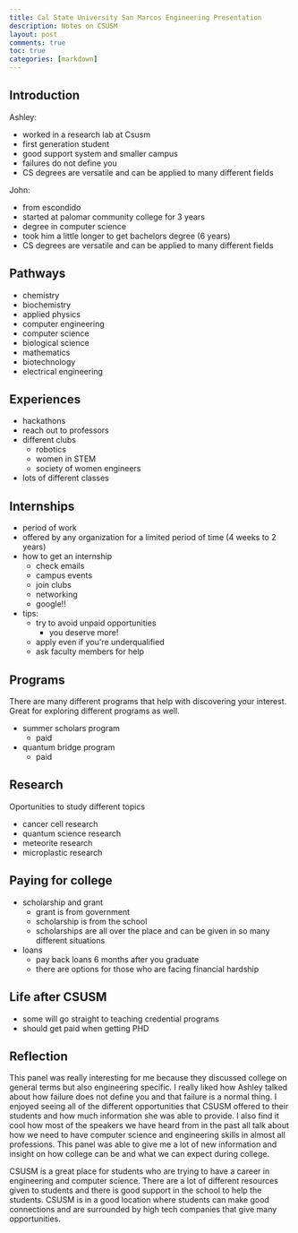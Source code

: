 ```yaml
---
title: Cal State University San Marcos Engineering Presentation 
description: Notes on CSUSM
layout: post
comments: true
toc: true
categories: [markdown]
---
```


## Introduction

Ashley:
- worked in a research lab at Csusm
- first generation student
- good support system and smaller campus
- failures do not define you
- CS degrees are versatile and can be applied to many different fields

John:
- from escondido
- started at palomar community college for 3 years
- degree in computer science
- took him a little longer to get bachelors degree (6 years)
- CS degrees are versatile and can be applied to many different fields

## Pathways
- chemistry
- biochemistry
- applied physics
- computer engineering
- computer science
- biological science
- mathematics
- biotechnology
- electrical engineering

## Experiences
- hackathons
- reach out to professors
- different clubs
    - robotics
    - women in STEM
    - society of women engineers
- lots of different classes

## Internships
- period of work
- offered by any organization for a limited period of time (4 weeks to 2 years)
- how to get an internship
    - check emails
    - campus events
    - join clubs
    - networking
    - google!!
- tips:
    - try to avoid unpaid opportunities
        - you deserve more!
    - apply even if you're underqualified
    - ask faculty members for help

## Programs

There are many different programs that help with discovering your interest. Great for exploring different programs as well. 

- summer scholars program
    - paid
- quantum bridge program
    - paid

## Research

Oportunities to study different topics

- cancer cell research
- quantum science research
- meteorite research
- microplastic research

## Paying for college
- scholarship and grant
    - grant is from government
    - scholarship is from the school
    - scholarships are all over the place and can be given in so many different situations
- loans
    - pay back loans 6 months after you graduate
    - there are options for those who are facing financial hardship

## Life after CSUSM
- some will go straight to teaching credential programs
- should get paid when getting PHD

## Reflection

This panel was really interesting for me because they discussed college on general terms but also engineering specific. I really liked how Ashley talked about how failure does not define you and that failure is a normal thing. I enjoyed seeing all of the different opportunities that CSUSM offered to their students and how much information she was able to provide. I also find it cool how most of the speakers we have heard from in the past all talk about how we need to have computer science and engineering skills in almost all professions. This panel was able to give me a lot of new information and insight on how college can be and what we can expect during college.

CSUSM is a great place for students who are trying to have a career in engineering and computer science. There are a lot of different resources given to students and there is good support in the school to help the students. CSUSM is in a good location where students can make good connections and are surrounded by high tech companies that give many opportunities.